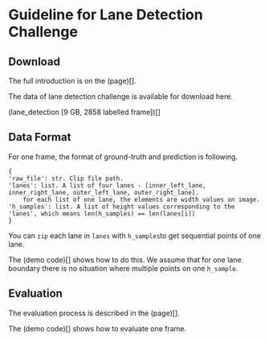 # Guideline for Lane Detection Challenge

## Download
The full introduction is on the (page)[]. 

The data of lane detection challenge is available for download here. 

(lane_detection [9 GB, 2858 labelled frame])[]

## Data Format
For one frame, the format of ground-truth and prediction is following. 
```
{
'raw_file': str. Clip file path.
'lanes': list. A list of four lanes - [inner_left_lane, inner_right_lane, outer_left_lane, outer_right_lane].
	for each list of one lane, the elements are width values on image.
'h_samples': list. A list of height values corresponding to the 'lanes', which means len(h_samples) == len(lanes[i])
}
```
You can `zip`  each lane in `lanes` with `h_samples`to get sequential points of one lane.

The (demo code)[] shows how to do this. We assume that for one lane boundary there is no situation where multiple points on one `h_sample`.

## Evaluation
The evaluation process is described in the (page)[]. 

The (demo code)[] shows how to evaluate one frame.

